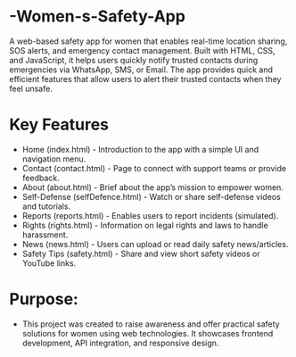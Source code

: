 # -Women-s-Safety-App
A web-based safety app for women that enables real-time location sharing, SOS alerts, and emergency contact management. Built with HTML, CSS, and JavaScript, it helps users quickly notify trusted contacts during emergencies via WhatsApp, SMS, or Email.
The app provides quick and efficient features that allow users to alert their trusted contacts when they feel unsafe.


# Key Features
- Home (index.html)	- Introduction to the app with a simple UI and navigation menu.
- Contact (contact.html) - Page to connect with support teams or provide feedback.
- About (about.html) - Brief about the app’s mission to empower women.
- Self-Defense (selfDefence.html) -	Watch or share self-defense videos and tutorials.
- Reports (reports.html) - Enables users to report incidents (simulated).
- Rights (rights.html) - Information on legal rights and laws to handle harassment.
- News (news.html) - Users can upload or read daily safety news/articles.
- Safety Tips (safety.html) -	Share and view short safety videos or YouTube links.

# Purpose:

- This project was created to raise awareness and offer practical safety solutions for women using web technologies. It showcases frontend development, API integration, and responsive design.
